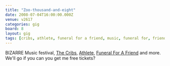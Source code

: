 ```yaml
---
title: "Zoo-thousand-and-eight"
date: 2008-07-04T16:00:00.000Z
venue: v2617
categories: gig
board: 8
layout: gig
tags: [cribs, athlete, funeral for a friend, music, funeral for, friend]
---
```

BIZARRE Music festival, <a href="/wiki/cribs">The Cribs</a>, <a href="/wiki/athlete">Athlete</a>, <a href="/wiki/funeral+for+a+friend">Funeral For A Friend</a> and more. We'll go if you can you get me free tickets?